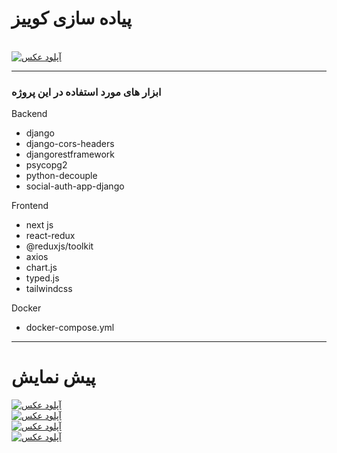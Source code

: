 <h1>پیاده سازی کوییز </h1>
<br>
<div>
<a href="https://uupload.ir/" target="_blank"><img src="https://s2.uupload.ir/files/main_fpfl.png" border="0" alt="آپلود عکس" /></a>
</div>
<hr/> 

<h3>ابزار های مورد استفاده در این پروژه</h3>
Backend
<ul>
  <li>django</li>
  <li>django-cors-headers</li>
  <li>djangorestframework</li>
  <li>psycopg2</li>
  <li>python-decouple</li>
  <li>social-auth-app-django</li>
 </ul>
 
 Frontend
<ul>
  <li>next js</li>
  <li>react-redux</li>
  <li>@reduxjs/toolkit</li>
  <li>axios</li>
  <li>chart.js</li>
  <li>typed.js</li>
  <li>tailwindcss</li>
 </ul>
 
 Docker
<ul>
  <li>docker-compose.yml</li>
</ul>
 
<hr/>
 
<h1>پیش نمایش</h1>
<div><a href="https://uupload.ir/" target="_blank"><img src="https://s2.uupload.ir/files/untitled_project_gope.gif" border="0" alt="آپلود عکس" /></a></div>
<div><a href="https://uupload.ir/" target="_blank"><img src="https://s2.uupload.ir/files/section_vmb0.png" border="0" alt="آپلود عکس" /></a></div>
<div><a href="https://uupload.ir/" target="_blank"><img src="https://s2.uupload.ir/files/quiz_k87q.png" border="0" alt="آپلود عکس" /></a></div>
<div><a href="https://uupload.ir/" target="_blank"><img src="https://s2.uupload.ir/files/result_cgte.png" border="0" alt="آپلود عکس" /></a></div>
